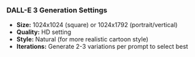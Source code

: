 ### DALL-E 3 Generation Settings

- **Size:** 1024x1024 (square) or 1024x1792 (portrait/vertical)
- **Quality:** HD setting
- **Style:** Natural (for more realistic cartoon style)
- **Iterations:** Generate 2-3 variations per prompt to select best
